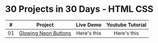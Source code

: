 # 30 Projects in 30 Days - HTML CSS

| #            | Project    | Live Demo     | Youtube Tutorial |
| :---:        |    :---:   |    :---:      |       :---:      |
| 01       | [Glowing Neon Buttons](google.com)      | Here's this   | Here's this      |
